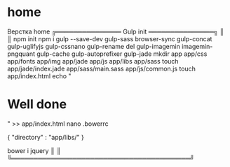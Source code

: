 # home
Верстка home
╔═══════════════ Gulp init ═══════════════╗
║                                         ║
npm init
npm i gulp --save-dev gulp-sass browser-sync gulp-concat gulp-uglifyjs gulp-cssnano gulp-rename del gulp-imagemin imagemin-pngquant gulp-cache gulp-autoprefixer gulp-jade
mkdir app app/css app/fonts app/img app/jade app/js app/libs app/sass
touch app/jade/index.jade app/sass/main.sass app/js/common.js
touch app/index.html
echo "<h1>Well done</h1>" >> app/index.html
nano .bowerrc

{
    "directory" : "app/libs/"
}

bower i jquery
║                                         ║
╚═════════════════════════════════════════╝